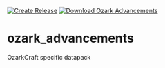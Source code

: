 [![Create Release](https://img.shields.io/github/workflow/status/ozarkcraft/ozarkpack/Create%20Release?style=for-the-badge)](https://github.com/ozarkcraft/ozarkpack/actions/workflows/main.yml)
[![Download Ozark Advancements](https://img.shields.io/badge/download-ozark_advancements.zip-blue?style=for-the-badge)](https://github.com/ozarkcraft/ozark_advancements/releases/download/v0.1.1/ozark_advancements-v0.1.1.zip)

# ozark_advancements
OzarkCraft specific datapack
